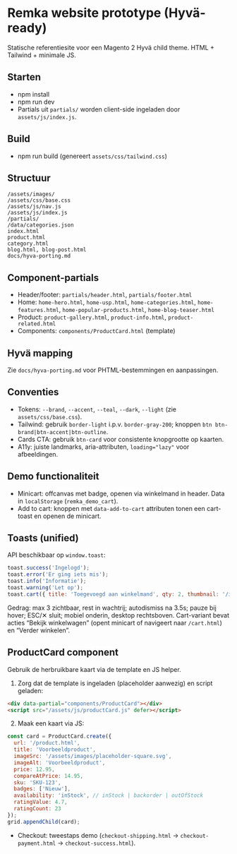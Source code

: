 # Remka website prototype (Hyvä-ready)

Statische referentiesite voor een Magento 2 Hyvä child theme. HTML + Tailwind + minimale JS.

## Starten

- npm install
- npm run dev
- Partials uit `partials/` worden client-side ingeladen door `assets/js/index.js`.

## Build

- npm run build (genereert `assets/css/tailwind.css`)

## Structuur
```
/assets/images/
/assets/css/base.css
/assets/js/nav.js
/assets/js/index.js
/partials/
/data/categories.json
index.html
product.html
category.html
blog.html, blog-post.html
docs/hyva-porting.md
```

## Component-partials

- Header/footer: `partials/header.html`, `partials/footer.html`
- Home: `home-hero.html`, `home-usp.html`, `home-categories.html`, `home-features.html`, `home-popular-products.html`, `home-blog-teaser.html`
- Product: `product-gallery.html`, `product-info.html`, `product-related.html`
 - Components: `components/ProductCard.html` (template)

## Hyvä mapping

Zie `docs/hyva-porting.md` voor PHTML-bestemmingen en aanpassingen.

## Conventies

- Tokens: `--brand`, `--accent`, `--teal`, `--dark`, `--light` (zie `assets/css/base.css`).
- Tailwind: gebruik `border-light` i.p.v. `border-gray-200`; knoppen `btn btn-brand|btn-accent|btn-outline`.
- Cards CTA: gebruik `btn-card` voor consistente knopgrootte op kaarten.
- A11y: juiste landmarks, aria-attributen, `loading="lazy"` voor afbeeldingen.

## Demo functionaliteit

- Minicart: offcanvas met badge, openen via winkelmand in header. Data in `localStorage` (`remka_demo_cart`).
- Add to cart: knoppen met `data-add-to-cart` attributen tonen een cart-toast en openen de minicart.

## Toasts (unified)

API beschikbaar op `window.toast`:

```js
toast.success('Ingelogd');
toast.error('Er ging iets mis');
toast.info('Informatie');
toast.warning('Let op');
toast.cart({ title: 'Toegevoegd aan winkelmand', qty: 2, thumbnail: '/img.jpg' }, { actionText: 'Bekijk winkelwagen' });
```

Gedrag: max 3 zichtbaar, rest in wachtrij; autodismiss na 3.5s; pauze bij hover; ESC/✕ sluit; mobiel onderin, desktop rechtsboven. Cart-variant bevat acties “Bekijk winkelwagen” (opent minicart of navigeert naar `/cart.html`) en “Verder winkelen”.

## ProductCard component

Gebruik de herbruikbare kaart via de template en JS helper.

1) Zorg dat de template is ingeladen (placeholder aanwezig) en script geladen:

```html
<div data-partial="components/ProductCard"></div>
<script src="/assets/js/productCard.js" defer></script>
```

2) Maak een kaart via JS:

```js
const card = ProductCard.create({
  url: '/product.html',
  title: 'Voorbeeldproduct',
  imageSrc: '/assets/images/placeholder-square.svg',
  imageAlt: 'Voorbeeldproduct',
  price: 12.95,
  compareAtPrice: 14.95,
  sku: 'SKU-123',
  badges: ['Nieuw'],
  availability: 'inStock', // inStock | backorder | outOfStock
  ratingValue: 4.7,
  ratingCount: 23
});
grid.appendChild(card);
```

- Checkout: tweestaps demo (`checkout-shipping.html` → `checkout-payment.html` → `checkout-success.html`).